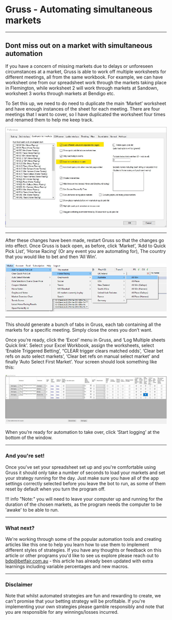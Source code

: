 # Gruss - Automating simultaneous markets

---
## Dont miss out on a market with simultaneous automation

If you have a concern of missing markets due to delays or unforeseen circumstances at a market, Gruss is able to work off multiple worksheets for different meetings, all from the same workbook. 
For example, we can have worksheet one from our spreadsheet work through the markets taking place in Flemington, while worksheet 2 will work through markets at Sandown, worksheet 3 works through markets at Bendigo etc. 

To Set this up, we need to do need to duplicate the main ‘Market’ worksheet and have enough instances of the sheet for each meeting. There are four meetings that I want to cover, so I have duplicated the worksheet four times and renamed them to help me keep track. 

![Automating simultaneous markets](./img/GrussSimultaneousMarketsExcel1.jpg)
 
---

After these changes have been made, restart Gruss so that the changes go into effect. Once Gruss is back open, as before, click ‘Market’, ‘Add to Quick Pick List’, ‘Horse Racing’ (Or any event you are automating for), The country that you would like to bet and then ‘All Win’. 


![Automating simultaneous markets](./img/GrussSimultaneousMarkets2.png)

---

This should generate a bunch of tabs in Gruss, each tab containing all the markets for a specific meeting. Simply close the ones you don’t want. 

Once you’re ready, click the ‘Excel’ menu in Gruss, and ‘Log Multiple sheets Quick link’. Select your Excel Workbook, assign the worksheets, select ‘Enable Triggered Betting’, “CLEAR trigger clears matched odds’, ‘Clear bet refs on auto select markets’, ‘Clear bet refs on manual select market’ and finally ‘Auto Select First Market’. Your screen should look something like this:

![Automating simultaneous markets](./img/GrussSimultaneousMarkets3.jpg)


When you’re ready for automation to take over, click ‘Start logging’ at the bottom of the window. 


---
### And you're set!

Once you've set your spreadsheet set up and you're comfortable using Gruss it should only take a number of seconds to load your markets and set your strategy running for the day. Just make sure you have all of the app settings correctly selected before you leave the bot to run, as some of them reset by default when you turn the program off.

!!! info "Note:" 
    you will need to leave your computer up and running for the duration of the chosen markets, as the program needs the computer to be 'awake' to be able to run.
    
---
### What next? 

We're working through some of the popular automation tools and creating articles like this one to help you learn how to use them to implement different styles of strategies. If you have any thoughts or feedback on this article or other programs you'd like to see us explore please reach out to bdp@betfair.com.au - this article has already been updated with extra learnings including variable percentages and new macros.

---
### Disclaimer

Note that whilst automated strategies are fun and rewarding to create, we can't promise that your betting strategy will be profitable. If you're implementing your own strategies please gamble responsibly and note that you are responsible for any winnings/losses incurred.